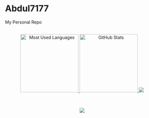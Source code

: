 # Abdul7177
My Personal Repo


<div align="center">
  <br>
  <a href="#">
    <img height="190rem" alt="Most Used Languages" src="https://github-readme-stats.vercel.app/api/top-langs/?username=abdulhalim7177&langs_count=8&count_private=false&layout=compact&theme=vue-dark&bg_color=0d1117&hide_border=true"/>
  </a>

 <a href="#">
    <img height="190rem" alt="GitHub Stats" src="https://github-readme-stats.vercel.app/api?username=abdulhalim7177&show_icons=true&theme=vue-dark&count_private=true&bg_color=0d1117&hide_border=true"/>
  </a>


  <a>
     <img  src="https://github-profile-summary-cards.vercel.app/api/cards/profile-details?username=abdulhalim7177&theme=github_dark&show_icons=true" />
  </a>
</div> 
   
<br>
<br>

<!-- Skills Image Icons-->
<div style="display: inline_block">
  <p align="center">
    <a href="#">
      <img align="center" src="https://skillicons.dev/icons?i=html,css,bootstrap,tailwind,javascript,jquery,php,laravel,mysql,git,github" />
    </a>
  </p>
</div>
